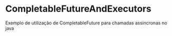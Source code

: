 # CompletableFutureAndExecutors

Exemplo de utilização de CompletableFuture para chamadas assincronas no java
